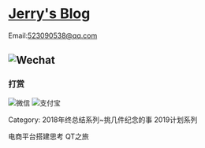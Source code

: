 # [Jerry's Blog](https://kjiawei.github.io/)

Email:523090538@qq.com
## ![Wechat](http://q8r94c7ru.bkt.clouddn.com/wechat.png)

### 打赏
![微信](http://q8r94c7ru.bkt.clouddn.com/wechat_pay.png)
![支付宝](http://q8r94c7ru.bkt.clouddn.com/ali_pay.png)

Category:
2018年终总结系列~挑几件纪念的事
2019计划系列

电商平台搭建思考
QT之旅
